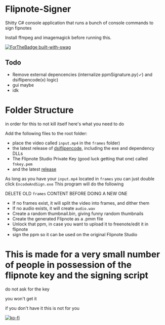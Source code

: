 # Flipnote-Signer
Shitty C# console application that runs a bunch of console commands to sign fipnotes

Install ffmpeg and imagemagick before running this.

[![ForTheBadge built-with-swag](http://ForTheBadge.com/images/badges/built-with-swag.svg)](https://GitHub.com/Naereen/) 

## Todo
* Remove external depencencies (internalize ppmSignature.py(✓) and dsiflipencode(x) logic)
* gui maybe
* idk

# Folder Structure
in order for this to not kill itself here's what you need to do

Add the following files to the root folder:

* place the video called `input.mp4` in the `frames` folder)
* the latest release of [dsiflipencode](https://github.com/khang06/dsiflipencode), including the exe and dependency DLLs
* The Flipnote Studio Private Key (good luck getting that one) called `fnkey.pem`
* and the latest [release](https://github.com/RinLovesYou/Flipnote-Signer/releases) 

As long as you have your `input.mp4` located in `frames` you can just double click `EncodeAndSign.exe`
This program will do the following

DELETE OLD `frames` CONTENT BEFORE DOING A NEW ONE

* If no frames exist, it will split the video into frames, and dither them
* If no audio exists, it will create `audio.wav`
* Create a random thumbnail.bin, giving funny random thumbnails
* Create the generated Flipnote as a .pmm file
* Unlock that ppm, in case you want to upload it to freenote/edit it in flipnote
* sign the ppm so it can be used on the original Flipnote Studio

# This is made for a very small number of people in possession of the flipnote key and the signing script
do not ask for the key

you won't get it

if you don't have it this is not for you

[![ko-fi](https://www.ko-fi.com/img/githubbutton_sm.svg)](https://ko-fi.com/K3K61YCS7)
